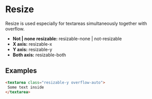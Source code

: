 # Resize

Resize is used especially for textareas simultaneously together with overflow.

- **Not | none resizable:** resizable-none | not-resizable
- **X axis:** resizable-x
- **Y axis:** resizable-y
- **Both axis:** resizable-both

## Examples
````Html
<textarea class="resizable-y overflow-auto">
 Some text inside
</textarea>
````
